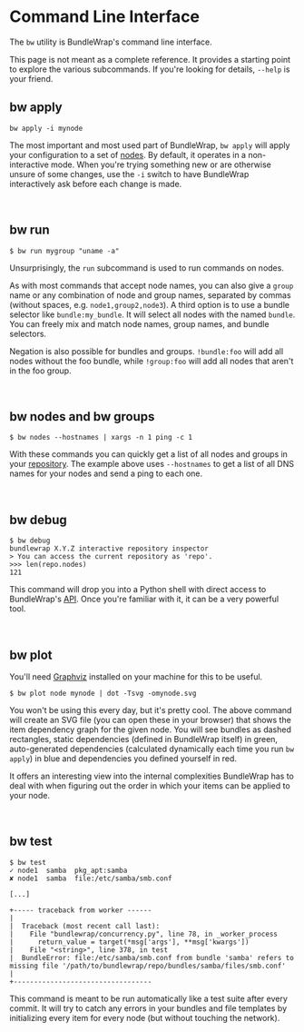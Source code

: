 # Command Line Interface

The `bw` utility is BundleWrap's command line interface.

<div class="alert">This page is not meant as a complete reference. It provides a starting point to explore the various subcommands. If you're looking for details, <code>--help</code> is your friend.</div>

## bw apply

<pre><code class="nohighlight">bw apply -i mynode</code></pre>

The most important and most used part of BundleWrap, `bw apply` will apply your configuration to a set of [nodes](../repo/nodes.py.md). By default, it operates in a non-interactive mode. When you're trying something new or are otherwise unsure of some changes, use the `-i` switch to have BundleWrap interactively ask before each change is made.

<br>

## bw run

<pre><code class="nohighlight">$ bw run mygroup "uname -a"</code></pre>

Unsurprisingly, the `run` subcommand is used to run commands on nodes.

As with most commands that accept node names, you can also give a `group` name or any combination of node and group names, separated by commas (without spaces, e.g. `node1,group2,node3`). A third option is to use a bundle selector like `bundle:my_bundle`. It will select all nodes with the named `bundle`. You can freely mix and match node names, group names, and bundle selectors.

Negation is also possible for bundles and groups. `!bundle:foo` will add all nodes without the foo bundle, while `!group:foo` will add all nodes that aren't in the foo group.

<br>

## bw nodes and bw groups

<pre><code class="nohighlight">$ bw nodes --hostnames | xargs -n 1 ping -c 1</code></pre>

With these commands you can quickly get a list of all nodes and groups in your [repository](../repo/layout.md). The example above uses `--hostnames` to get a list of all DNS names for your nodes and send a ping to each one.

<br>

## bw debug

	$ bw debug
	bundlewrap X.Y.Z interactive repository inspector
	> You can access the current repository as 'repo'.
	>>> len(repo.nodes)
	121

This command will drop you into a Python shell with direct access to BundleWrap's [API](api.md). Once you're familiar with it, it can be a very powerful tool.

<br>

## bw plot

<div class="alert alert-info">You'll need <a href="http://www.graphviz.org">Graphviz</a> installed on your machine for this to be useful.</div>

<pre><code class="nohighlight">$ bw plot node mynode | dot -Tsvg -omynode.svg</code></pre>

You won't be using this every day, but it's pretty cool. The above command will create an SVG file (you can open these in your browser) that shows the item dependency graph for the given node. You will see bundles as dashed rectangles, static dependencies (defined in BundleWrap itself) in green, auto-generated dependencies (calculated dynamically each time you run `bw apply`) in blue and dependencies you defined yourself in red.

It offers an interesting view into the internal complexities BundleWrap has to deal with when figuring out the order in which your items can be applied to your node.

<br>

## bw test

<pre><code class="nohighlight">$ bw test
✓ node1  samba  pkg_apt:samba
✘ node1  samba  file:/etc/samba/smb.conf

[...]

+----- traceback from worker ------
|
|  Traceback (most recent call last):
|    File "bundlewrap/concurrency.py", line 78, in _worker_process
|      return_value = target(*msg['args'], **msg['kwargs'])
|    File "&lt;string&gt;", line 378, in test
|  BundleError: file:/etc/samba/smb.conf from bundle 'samba' refers to missing file '/path/to/bundlewrap/repo/bundles/samba/files/smb.conf'
|
+----------------------------------
</pre></code>
This command is meant to be run automatically like a test suite after every commit. It will try to catch any errors in your bundles and file templates by initializing every item for every node (but without touching the network).
